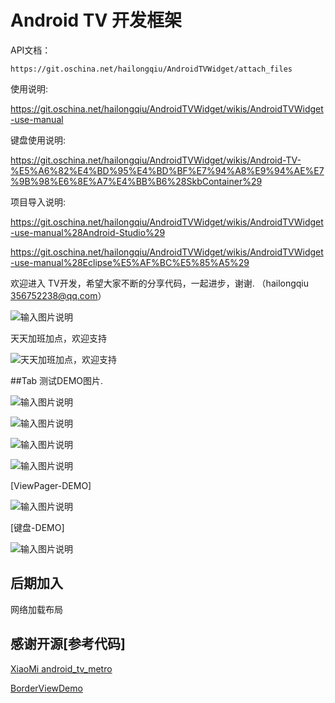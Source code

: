 # Android TV 开发框架

API文档：

    https://git.oschina.net/hailongqiu/AndroidTVWidget/attach_files

使用说明: 

   https://git.oschina.net/hailongqiu/AndroidTVWidget/wikis/AndroidTVWidget-use-manual

键盘使用说明:
   
   https://git.oschina.net/hailongqiu/AndroidTVWidget/wikis/Android-TV-%E5%A6%82%E4%BD%95%E4%BD%BF%E7%94%A8%E9%94%AE%E7%9B%98%E6%8E%A7%E4%BB%B6%28SkbContainer%29

项目导入说明:
   
   https://git.oschina.net/hailongqiu/AndroidTVWidget/wikis/AndroidTVWidget-use-manual%28Android-Studio%29

   https://git.oschina.net/hailongqiu/AndroidTVWidget/wikis/AndroidTVWidget-use-manual%28Eclipse%E5%AF%BC%E5%85%A5%29


 欢迎进入 TV开发，希望大家不断的分享代码，一起进步，谢谢. （hailongqiu 356752238@qq.com）
  
![输入图片说明](http://git.oschina.net/uploads/images/2016/0223/094451_e49419a7_111902.png "在这里输入图片标题")
 

天天加班加点，欢迎支持

![天天加班加点，欢迎支持](http://git.oschina.net/uploads/images/2016/0310/133650_1cc016cc_111902.png "天天加班加点，欢迎支持")


##Tab 测试DEMO图片.
    
![输入图片说明](http://git.oschina.net/uploads/images/2016/0406/110716_e9f61513_111902.png "在这里输入图片标题")

![输入图片说明](http://git.oschina.net/uploads/images/2016/0406/110827_505fcc9c_111902.png "在这里输入图片标题")

![输入图片说明](http://git.oschina.net/uploads/images/2016/0406/110926_f3ad9f19_111902.png "在这里输入图片标题")

![输入图片说明](http://git.oschina.net/uploads/images/2016/0406/110937_f5e73cf4_111902.png "在这里输入图片标题")

[ViewPager-DEMO]

![输入图片说明](http://git.oschina.net/uploads/images/2016/0406/111118_325845c8_111902.png "在这里输入图片标题")

[键盘-DEMO]

![输入图片说明](http://git.oschina.net/uploads/images/2016/0406/111129_38af8a29_111902.png "在这里输入图片标题")


## 后期加入
   
   网络加载布局

   
## 感谢开源[参考代码]
<p>
<a href="https://github.com/XiaoMi/android_tv_metro">XiaoMi android_tv_metro </a>
</p>
<p>
<a href="https://github.com/lf8289/BorderViewDemo">BorderViewDemo</a>
</p>